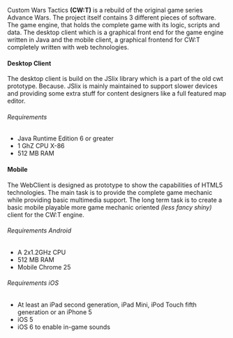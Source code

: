 Custom Wars Tactics **(CW:T)** is a rebuild of the original game series Advance Wars. The project itself contains 3
different pieces of software. The game engine, that holds the complete game with its logic, scripts and data. The
desktop client which is a graphical front end for the game engine written in Java and the mobile client, a
graphical frontend for CW:T completely written with web technologies.

#### Desktop Client

The desktop client is build on the JSlix library which is a part of the old cwt prototype. Because. JSlix is mainly 
maintained to support slower devices and providing some extra stuff for content designers like a full featured 
map editor.

###### Requirements

* Java Runtime Edition 6 or greater
* 1 GhZ CPU X-86
* 512 MB RAM

#### Mobile

The WebClient is designed as prototype to show the capabilities of HTML5 technologies. The main task is to provide the
complete game mechanic while providing basic multimedia support. The long term task is to create a basic mobile playable
more game mechanic oriented *(less fancy shiny)* client for the CW:T engine.

###### Requirements Android

* A 2x1.2GHz CPU 
* 512 MB RAM
* Mobile Chrome 25

###### Requirements iOS

* At least an iPad second generation, iPad Mini, iPod Touch fifth generation or an iPhone 5
* iOS 5 
* iOS 6 to enable in-game sounds